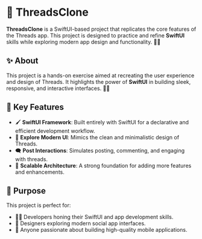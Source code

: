 # 🧵 ThreadsClone

**ThreadsClone** is a SwiftUI-based project that replicates the core features of the Threads app. This project is designed to practice and refine **SwiftUI** skills while exploring modern app design and functionality. 📱✨

## ✨ About

This project is a hands-on exercise aimed at recreating the user experience and design of Threads. It highlights the power of **SwiftUI** in building sleek, responsive, and interactive interfaces. 🚀🎨

## 🔑 Key Features

- 🖌️ **SwiftUI Framework**: Built entirely with SwiftUI for a declarative and efficient development workflow.
- 🌟 **Explore Modern UI**: Mimics the clean and minimalistic design of Threads.
- 🗨️ **Post Interactions**: Simulates posting, commenting, and engaging with threads.
- 🔧 **Scalable Architecture**: A strong foundation for adding more features and enhancements.

## 🎯 Purpose

This project is perfect for:

- 🧑‍💻 Developers honing their SwiftUI and app development skills.
- 🎨 Designers exploring modern social app interfaces.
- 🌟 Anyone passionate about building high-quality mobile applications.
